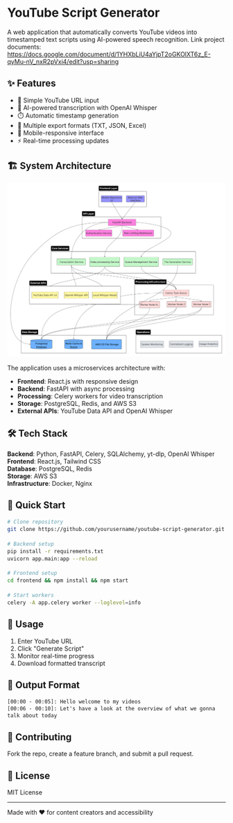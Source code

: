 # YouTube Script Generator

A web application that automatically converts YouTube videos into timestamped text scripts using AI-powered speech recognition.
Link project documents: https://docs.google.com/document/d/1YHXbLiU4aYjpT2oGKOlXT6z_E-qyMu-nV_nxR2pVxi4/edit?usp=sharing

## ✨ Features

- 🔗 Simple YouTube URL input
- 🤖 AI-powered transcription with OpenAI Whisper
- ⏱️ Automatic timestamp generation
- 📄 Multiple export formats (TXT, JSON, Excel)
- 📱 Mobile-responsive interface
- ⚡ Real-time processing updates

## 🏗️ System Architecture

![System Architecture](media/diagram.png)

The application uses a microservices architecture with:

- **Frontend**: React.js with responsive design
- **Backend**: FastAPI with async processing
- **Processing**: Celery workers for video transcription
- **Storage**: PostgreSQL, Redis, and AWS S3
- **External APIs**: YouTube Data API and OpenAI Whisper

## 🛠️ Tech Stack

**Backend**: Python, FastAPI, Celery, SQLAlchemy, yt-dlp, OpenAI Whisper  
**Frontend**: React.js, Tailwind CSS  
**Database**: PostgreSQL, Redis  
**Storage**: AWS S3  
**Infrastructure**: Docker, Nginx

## 🚀 Quick Start

```bash
# Clone repository
git clone https://github.com/yourusername/youtube-script-generator.git

# Backend setup
pip install -r requirements.txt
uvicorn app.main:app --reload

# Frontend setup
cd frontend && npm install && npm start

# Start workers
celery -A app.celery worker --loglevel=info
```

## 🎯 Usage

1. Enter YouTube URL
2. Click "Generate Script"
3. Monitor real-time progress
4. Download formatted transcript

## 📝 Output Format

```
[00:00 - 00:05]: Hello welcome to my videos
[00:06 - 00:10]: Let's have a look at the overview of what we gonna talk about today
```

## 🤝 Contributing

Fork the repo, create a feature branch, and submit a pull request.

## 📄 License

MIT License

---

Made with ❤️ for content creators and accessibility
